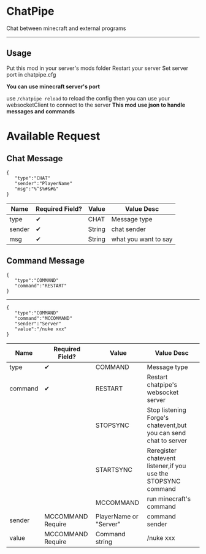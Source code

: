 ChatPipe
===========================

Chat between minecraft and external programs
****


Usage
----

Put this mod in your server's mods  folder
Restart your server
Set server port in chatpipe.cfg

**You can use minecraft server's port**

use `/chatpipe reload` to reload the config
then you can use your websocketClient to connect to the server
**This mod use json to handle messages and commands**



# Available Request

## Chat Message


    {
       "type":"CHAT"
       "sender":"PlayerName"
       "msg":"%^$%#&#&"
    }

|Name|Required Field?|Value|Value Desc|
|----|-----|-----|---------|
|type|✔|CHAT|Message type|
|sender|✔|String|chat sender|
|msg|✔|String|what you want to say|

## Command Message

    {
       "type":"COMMAND"
       "command":"RESTART"
    }



----------

    {
       "type":"COMMAND"
       "command":"MCCOMMAND"
       "sender":"Server"
       "value":"/nuke xxx"
    }

|Name|Required Field?|Value|Value Desc|
|----|-----|-----|---------|
|type|✔|COMMAND|Message type|
|command|✔|RESTART|Restart chatpipe's websocket server|
|||STOPSYNC|Stop listening Forge's chatevent,but you can send chat to server|
|||STARTSYNC|Reregister chatevent listener,if you use the STOPSYNC command|
|||MCCOMMAND|run minecraft's command|
|sender|MCCOMMAND Require|PlayerName or "Server"|command sender|
|value|MCCOMMAND Require|Command string|/nuke xxx|


